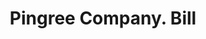 ---
doi: 10.7916/D8Z339SX
date_other: '1910'
date_other_textual: '1910'
form: printed ephemera
genre:
- Invoices
name:
- Pingree Company
object_in_context_url: https://biggert.cul.columbia.edu/items/view/ave_biggert_00618
subject_hierarchical_geographic:
- Detroit, Michigan, United States
subject_name:
- Pingree Company
title: Pingree Company. Bill
sort_title: Pingree Company. Bill
call_number: ave_biggert_00618
coordinates:
- 42.331388888888895,-83.04583333333333
pid: ave_biggert_00618
identifiers: ave_biggert_00618
thumbnail: https://derivativo-3.library.columbia.edu/iiif/2/ldpd:343644/full/!256,256/0/native.jpg
permalink: "/items/ave_biggert_00618/"
layout: iiif-image-page
---